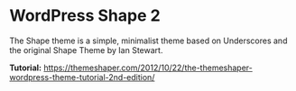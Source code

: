 # WordPress Shape 2

The Shape theme is a simple, minimalist theme based on Underscores and the original Shape Theme by Ian Stewart.

**Tutorial:** https://themeshaper.com/2012/10/22/the-themeshaper-wordpress-theme-tutorial-2nd-edition/
